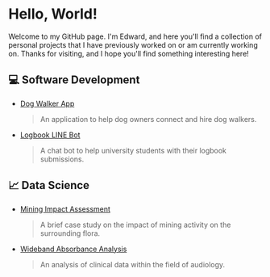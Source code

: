 # Hello, World!

Welcome to my GitHub page. I'm Edward, and here you'll find a collection of personal projects that I have previously worked on or am currently working on. Thanks for visiting, and I hope you'll find something interesting here! </p>


## :computer: Software Development

- [ Dog Walker App ](https://github.com/edwardkurniady/dog-walker-app)
  > An application to help dog owners connect and hire dog walkers.
- [ Logbook LINE Bot ](https://github.com/edwardkurniady/logbook-line-bot)
  > A chat bot to help university students with their logbook submissions.


## :chart_with_upwards_trend: Data Science

- [ Mining Impact Assessment ](https://github.com/edwardkurniady/mining-on-plants)
  > A brief case study on the impact of mining activity on the surrounding flora.
- [ Wideband Absorbance Analysis ](https://github.com/edwardkurniady/wideband-absorbance)
  > An analysis of clinical data within the field of audiology.
